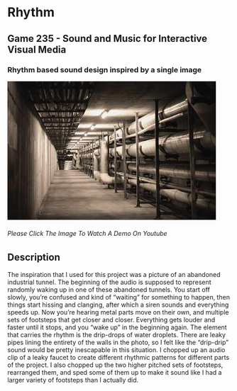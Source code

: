 # Rhythm
## Game 235 - Sound and Music for Interactive Visual Media
### Rhythm based sound design inspired by a single image


[![Rhythm](https://github.com/andraiorgules/Rhythm/blob/main/assets/Abandoned%20industrial%20tunnel.jpg)](https://youtu.be/QAC_H4V2vZY)
###### Please Click The Image To Watch A Demo On Youtube

## Description 
The inspiration that I used for this project was a picture of an abandoned industrial tunnel. The beginning of the audio is supposed to represent randomly waking up in one of these abandoned tunnels. You start off slowly, you’re confused and 
kind of “waiting” for something to happen, then things start hissing and clanging, after which a siren sounds and everything speeds up. Now you’re hearing metal parts move on their own, and multiple sets of footsteps that get closer and closer. 
Everything gets louder and faster until it stops, and you “wake up” in the beginning again. The element that carries the rhythm is the drip-drops of water droplets. There are leaky pipes lining the entirety of the walls in the photo, so I felt 
like the “drip-drip” sound would be pretty inescapable in this situation. I chopped up an audio clip of a leaky faucet to create different rhythmic patterns for different parts of the project. I also chopped up the two higher pitched sets of 
footsteps, rearranged them, and sped some of them up to make it sound like I had a larger variety of footsteps than I actually did.
